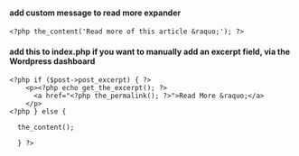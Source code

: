 #### add custom message to read more expander
``` 
<?php the_content('Read more of this article &raquo;'); ?>
```

#### add this to index.php if you want to manually add an excerpt field, via the Wordpress dashboard
```
<?php if ($post->post_excerpt) { ?>
    <p><?php echo get_the_excerpt(); ?>
      <a href="<?php the_permalink(); ?>">Read More &raquo;</a>
    </p>
<?php } else {

  the_content();

  } ?>
```



